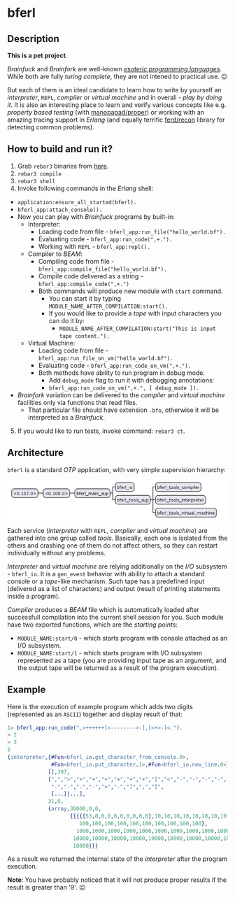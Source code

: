 # bferl

## Description

**This is a pet project**.

*Brainfuck* and *Brainfork* are well-known [*esoteric programming languages*](https://en.wikipedia.org/wiki/Esoteric_programming_language). While both are fully *turing complete*, they are not intened to practical use. :wink:

But each of them is an ideal candidate to learn how to write by yourself an *interpreter*, `REPL`, *compiler* or *virtual machine* and in overall - *play by doing it*. It is also an interesting place to learn and verify various concepts like e.g. *property based testing* (with [manopapad/proper](https://github.com/manopapad/proper)) or working with an amazing tracing support in *Erlang* (and equally terrific [ferd/recon](https://github.com/ferd/recon) library for detecting common problems).

## How to build and run it?

1. Grab `rebar3` binaries from [here](https://github.com/rebar/rebar3).
2. `rebar3 compile`
3. `rebar3 shell`
4. Invoke following commands in the *Erlang* shell:
  - `application:ensure_all_started(bferl).`
  - `bferl_app:attach_console().`
  - Now you can play with *Brainfuck* programs by built-in:
    - Interpreter:
      - Loading code from file - `bferl_app:run_file("hello_world.bf").`
      - Evaluating code - `bferl_app:run_code(",+.").`
      - Working with `REPL` - `bferl_app:repl().`
    - Compiler to *BEAM*:
      - Compiling code from file - `bferl_app:compile_file("hello_world.bf").`
      - Compile code delivered as a string - `bferl_app:compile_code(",+.")`
      - Both commands will produce new module with `start` command.
        - You can start it by typing `MODULE_NAME_AFTER_COMPILATION:start().`
        - If you would like to provide a *tape* with input characters you can do it by:
          - `MODULE_NAME_AFTER_COMPILATION:start("This is input tape content.").`
    - Virtual Machine:
      - Loading code from file - `bferl_app:run_file_on_vm("hello_world.bf").`
      - Evaluating code - `bferl_app:run_code_on_vm(",+.").`
      - Both methods have ability to run program in debug mode.
        - Add `debug_mode` flag to run it with debugging annotations:
        - `bferl_app:run_code_on_vm(",+.", [ debug_mode ]).`
   - *Brainfork* variation can be delivered to the *compiler* and *virtual
     machine* facilities only via functions that read files.
     - That particular file should have extension `.bfo`, otherwise it will be
       interpreted as a *Brainfuck*.
5. If you would like to run tests, invoke command: `rebar3 ct`.

## Architecture

`bferl` is a standard *OTP* application, with very simple supervision hierarchy:

![Supervision Tree for `bferl`](/docs/supervision-tree.png)

Each service (*interpreter* with `REPL`, *compiler* and *virtual machine*) are gathered into one group called *tools*. Basically, each one is isolated from the others and crashing one of them do not affect others, so they can restart individually without any problems.

*Interpreter* and *virtual machine* are relying additionally on the *I/O* subsystem - `bferl_io`. It is a `gen_event` behavior with ability to attach a standard console or a *tape*-like mechanism. Such tape has a predefined input (delivered as a list of characters) and output (result of printing statements inside a program).

*Compiler* produces a *BEAM* file which is automatically loaded after successfull compilation into the current shell session for you. Such module have two exported functions, which are the *starting points*:

- `MODULE_NAME:start/0` - which starts program with console attached as an I/O subsystem.
- `MODULE_NAME:start/1` - which starts program with I/O subsystem represented as a tape (you are providing input tape as an argument, and the output tape will be returned as a result of the program execution).

## Example

Here is the execution of example program which adds two digits (represented as an `ASCII`) together and display result of that:

```erlang
1> bferl_app:run_code(",>++++++[<-------->-],[<+>-]<.").
> 2
> 3
5
{interpreter,{#Fun<bferl_io.get_character_from_console.0>,
              #Fun<bferl_io.put_character.1>,#Fun<bferl_io.new_line.0>},
             [],397,
             [",",">","+","+","+","+","+","+","[","<","-","-","-","-",
              "-","-","-","-",">","-","]",",","[",
              [...]|...],
             31,0,
             {array,30000,0,0,
                    {{{{{53,0,0,0,0,0,0,0,0,0},10,10,10,10,10,10,10,10,10,10},
                       100,100,100,100,100,100,100,100,100,100},
                      1000,1000,1000,1000,1000,1000,1000,1000,1000,1000},
                     10000,10000,10000,10000,10000,10000,10000,10000,10000,
                     10000}}}

```

As a result we returned the internal state of the *interpreter* after the program execution.

**Note**: You have probably noticed that it will not produce proper results if the result is greater than '9'. :wink:

